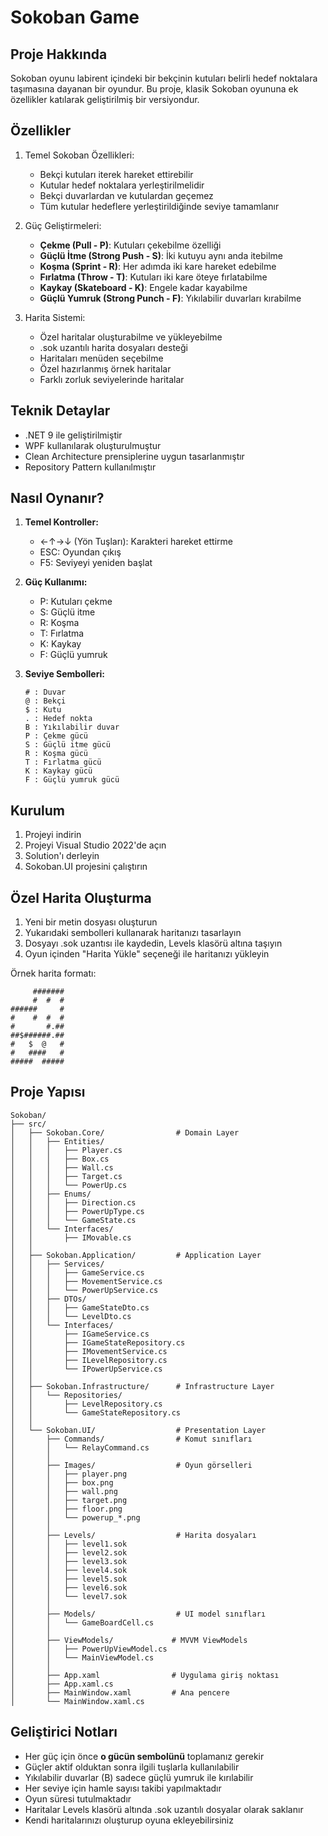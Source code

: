 # Sokoban Game

## Proje Hakkında
Sokoban oyunu labirent içindeki bir bekçinin kutuları belirli hedef noktalara taşımasına dayanan bir oyundur. Bu proje, klasik Sokoban oyununa ek özellikler katılarak geliştirilmiş bir versiyondur.

## Özellikler
1. Temel Sokoban Özellikleri:
   - Bekçi kutuları iterek hareket ettirebilir
   - Kutular hedef noktalara yerleştirilmelidir
   - Bekçi duvarlardan ve kutulardan geçemez
   - Tüm kutular hedeflere yerleştirildiğinde seviye tamamlanır

2. Güç Geliştirmeleri:
   - **Çekme (Pull - P)**: Kutuları çekebilme özelliği
   - **Güçlü İtme (Strong Push - S)**: İki kutuyu aynı anda itebilme
   - **Koşma (Sprint - R)**: Her adımda iki kare hareket edebilme
   - **Fırlatma (Throw - T)**: Kutuları iki kare öteye fırlatabilme
   - **Kaykay (Skateboard - K)**: Engele kadar kayabilme
   - **Güçlü Yumruk (Strong Punch - F)**: Yıkılabilir duvarları kırabilme
  
3. Harita Sistemi:
   - Özel haritalar oluşturabilme ve yükleyebilme
   - .sok uzantılı harita dosyaları desteği
   - Haritaları menüden seçebilme
   - Özel hazırlanmış örnek haritalar
   - Farklı zorluk seviyelerinde haritalar

## Teknik Detaylar
- .NET 9 ile geliştirilmiştir
- WPF kullanılarak oluşturulmuştur
- Clean Architecture prensiplerine uygun tasarlanmıştır
- Repository Pattern kullanılmıştır

## Nasıl Oynanır?
1. **Temel Kontroller:**
   - ←↑→↓ (Yön Tuşları): Karakteri hareket ettirme
   - ESC: Oyundan çıkış
   - F5: Seviyeyi yeniden başlat

2. **Güç Kullanımı:**
   - P: Kutuları çekme
   - S: Güçlü itme
   - R: Koşma
   - T: Fırlatma
   - K: Kaykay
   - F: Güçlü yumruk

3. **Seviye Sembolleri:**
   ```
   # : Duvar
   @ : Bekçi
   $ : Kutu
   . : Hedef nokta
   B : Yıkılabilir duvar
   P : Çekme gücü
   S : Güçlü itme gücü
   R : Koşma gücü
   T : Fırlatma gücü
   K : Kaykay gücü
   F : Güçlü yumruk gücü
   ```

## Kurulum
1. Projeyi indirin
2. Projeyi Visual Studio 2022'de açın
3. Solution'ı derleyin
4. Sokoban.UI projesini çalıştırın

## Özel Harita Oluşturma
1. Yeni bir metin dosyası oluşturun
2. Yukarıdaki sembolleri kullanarak haritanızı tasarlayın
3. Dosyayı .sok uzantısı ile kaydedin, Levels klasörü altına taşıyın
4. Oyun içinden "Harita Yükle" seçeneği ile haritanızı yükleyin

Örnek harita formatı:
```
     #######
     #  #  #
######     #
#    #  #  #
#       #.##
##$######.##
#   $  @   #
#   ####   #
#####  #####

```

## Proje Yapısı
```
Sokoban/
├── src/
│   ├── Sokoban.Core/                # Domain Layer
│   │   ├── Entities/
│   │   │   ├── Player.cs
│   │   │   ├── Box.cs
│   │   │   ├── Wall.cs
│   │   │   ├── Target.cs
│   │   │   └── PowerUp.cs
│   │   ├── Enums/
│   │   │   ├── Direction.cs
│   │   │   ├── PowerUpType.cs
│   │   │   └── GameState.cs
│   │   └── Interfaces/
│   │       ├── IMovable.cs
│   │
│   ├── Sokoban.Application/         # Application Layer
│   │   ├── Services/
│   │   │   ├── GameService.cs
│   │   │   ├── MovementService.cs
│   │   │   └── PowerUpService.cs
│   │   ├── DTOs/
│   │   │   ├── GameStateDto.cs
│   │   │   └── LevelDto.cs
│   │   └── Interfaces/
│   │       ├── IGameService.cs
│   │       ├── IGameStateRepository.cs
│   │       ├── IMovementService.cs
│   │       ├── ILevelRepository.cs
│   │       └── IPowerUpService.cs
│   │
│   ├── Sokoban.Infrastructure/      # Infrastructure Layer
│   │   └── Repositories/
│   │       ├── LevelRepository.cs
│   │       └── GameStateRepository.cs
│   │
│   └── Sokoban.UI/                  # Presentation Layer
│       ├── Commands/                # Komut sınıfları
│       │   └── RelayCommand.cs
│       │
│       ├── Images/                  # Oyun görselleri
│       │   ├── player.png
│       │   ├── box.png
│       │   ├── wall.png
│       │   ├── target.png
│       │   ├── floor.png
│       │   └── powerup_*.png
│       │
│       ├── Levels/                  # Harita dosyaları
│       │   ├── level1.sok
│       │   ├── level2.sok
│       │   ├── level3.sok
│       │   ├── level4.sok
│       │   ├── level5.sok
│       │   ├── level6.sok
│       │   └── level7.sok
│       │
│       ├── Models/                  # UI model sınıfları
│       │   └── GameBoardCell.cs
│       │
│       ├── ViewModels/             # MVVM ViewModels
│       │   ├── PowerUpViewModel.cs
│       │   └── MainViewModel.cs
│       │
│       ├── App.xaml                # Uygulama giriş noktası
│       ├── App.xaml.cs
│       ├── MainWindow.xaml         # Ana pencere
│       └── MainWindow.xaml.cs
```

## Geliştirici Notları
- Her güç için önce **o gücün sembolünü** toplamanız gerekir
- Güçler aktif olduktan sonra ilgili tuşlarla kullanılabilir
- Yıkılabilir duvarlar (B) sadece güçlü yumruk ile kırılabilir
- Her seviye için hamle sayısı takibi yapılmaktadır
- Oyun süresi tutulmaktadır
- Haritalar Levels klasörü altında .sok uzantılı dosyalar olarak saklanır
- Kendi haritalarınızı oluşturup oyuna ekleyebilirsiniz
